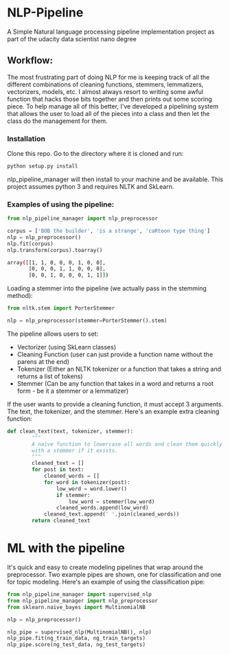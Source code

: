 # NLP-Pipeline

A Simple Natural language processing pipeline implementation project as part of the udacity data scientist nano degree

## Workflow:

The most frustrating part of doing NLP for me is keeping track of all the
different combinations of cleaning functions, stemmers, lemmatizers,
vectorizers, models, etc. I almost always resort to writing some awful
function that hacks those bits together and then prints out some scoring
piece. To help manage all of this better, I've developed a pipelining system
that allows the user to load all of the pieces into a class and then let the
class do the management for them. 

### Installation

Clone this repo. Go to the directory where it is cloned and run:

```bash
python setup.py install
```

nlp_pipeline_manager will then install to your machine and be available. This project
assumes python 3 and requires NLTK and SkLearn.


### Examples of using the pipeline:

```python
from nlp_pipeline_manager import nlp_preprocessor

corpus = ['BOB the builder', 'is a strange', 'caRtoon type thing']
nlp = nlp_preprocessor()
nlp.fit(corpus)
nlp.transform(corpus).toarray()
```

```bash
array([[1, 1, 0, 0, 0, 1, 0, 0],
       [0, 0, 0, 1, 1, 0, 0, 0],
       [0, 0, 1, 0, 0, 0, 1, 1]])
```

Loading a stemmer into the pipeline (we actually pass in the stemming method):

```python
from nltk.stem import PorterStemmer

nlp = nlp_preprocessor(stemmer=PorterStemmer().stem)
```

The pipeline allows users to set:

* Vectorizer (using SkLearn classes)
* Cleaning Function (user can just provide a function name without the parens
at the end)
* Tokenizer (Either an NLTK tokenizer or a function that takes a string and
returns a list of tokens)
* Stemmer (Can be any function that takes in a word and returns a root form - be it a stemmer or a lemmatizer)

If the user wants to provide a cleaning function, it must accept 3 arguments.
The text, the tokenizer, and the stemmer. Here's an example extra cleaning
function:

```python
def clean_text(text, tokenizer, stemmer):
        """
        A naive function to lowercase all words and clean them quickly
        with a stemmer if it exists.
        """
        cleaned_text = []
        for post in text:
            cleaned_words = []
            for word in tokenizer(post):
                low_word = word.lower()
                if stemmer:
                    low_word = stemmer(low_word)
                cleaned_words.append(low_word)
            cleaned_text.append(' '.join(cleaned_words))
        return cleaned_text
```

# ML with the pipeline

It's quick and easy to create modeling pipelines that wrap around the
preprocessor. Two example pipes are shown, one for classification and one for
topic modeling. Here's an example of using the classification pipe:

```python
from nlp_pipeline_manager import supervised_nlp
from nlp_pipeline_manager import nlp_preprocessor
from sklearn.naive_bayes import MultinomialNB

nlp = nlp_preprocessor()

nlp_pipe = supervised_nlp(MultinomialNB(), nlp)
nlp_pipe.fit(ng_train_data, ng_train_targets)
nlp_pipe.score(ng_test_data, ng_test_targets)
```

